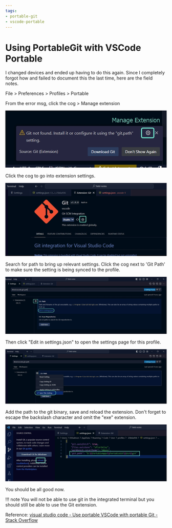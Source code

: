 ```yaml
---
tags: 
- portable-git
- vscode-portable 
---
```


# Using PortableGit with VSCode Portable

I changed devices and ended up having to do this again. Since I completely forgot how and failed to document this the last time, here are the field notes. 

File > Preferences > Profiles > Portable

From the error msg, click the cog > Manage extension

![Error Pop-up](assets/images/git-portable/git-portable_001.jpg)

Click the cog to go into extension settings.

![Git Extension Settings](assets/images/git-portable/git-portable_002.jpg)

Search for path to bring up relevant settings. Click the cog next to 'Git Path' to make sure the setting is being synced to the profile. 

![Search Path](assets/images/git-portable/git-portable_003.jpg)

Then click "Edit in settings.json" to open the settings page for this profile. 

![Sync Setting](assets/images/git-portable/git-portable_004.jpg)

Add the path to the git binary, save and reload the extension. Don't forget to escape the backslash character and omit the "exe" extension. 

![Settings.json](assets/images/git-portable/git-portable_005.jpg)

You should be all good now. 

!!! note
    You will not be able to use git in the integrated terminal but you should still be able to use the Git extension. 

Reference: 
[visual studio code - Use portable VSCode with portable Git - Stack Overflow](https://stackoverflow.com/questions/71515762/use-portable-vscode-with-portable-git)
